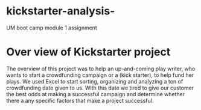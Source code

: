 # kickstarter-analysis-
UM boot camp module 1 assignment
# Over view of Kickstarter project
 
The overview of this project was to help an up-and-coming play writer, who wants to start a crowdfunding campaign or a (kick starter), to help fund her plays. We used Excel to start sorting, organizing and analyzing a ton of crowdfunding date given to us. With this date we tired to give our customer the best odds at making a successful campaign and determine whether there a any specific factors that make a project successful.
